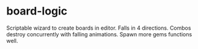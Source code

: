 # board-logic
Scriptable wizard to create boards in editor. Falls in 4 directions. Combos destroy concurrently with falling animations. Spawn more gems functions well.
